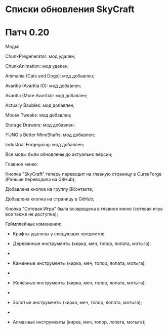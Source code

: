 # **Списки обновления SkyCraft**

# Патч 0.20
  
Моды:

ChunkPregenerator: мод удален;

ChunkAnimation: мод удален;

Animania (Cats and Dogs): мод добавлен;

Avaritia (Avaritia IO): мод добавлен;

Avaritia (More Avaritia): мод добавлен;

Actually Baubles: мод добавлен;

Mouse Tweaks: мод добавлен;

Storage Drawers: мод добавлен;

YUNG's Better MineShafts: мод добавлен;

Industrial Forgegoing: мод добавлен;

Все моды были обновлены до актуально версии;

Главное меню:

Кнопка "SkyCraft" теперь переводит на главную страницу в CurseForge (Раньше переводила на GitHub);

Добавлена кнопка на группу ВКонтакте;

Добавлена кнопка на страницу в GitHub;

Кнопка "Сетевая Игра" была возвращена в главное меню (сетевая игра все также не доступна);

Геймплейные изменения:

- Крафты удалены у следующих предметов: 

- Деревянные инструменты (кирка, меч, топор, лопата, мотыга);
- 
- Каменные инструменты (кирка, меч, топор, лопата, мотыга);
- 
- Железные инструменты (кирка, меч, топор, лопата, мотыга);
- 
- Золотые инструменты (кирка, меч, топор, лопата, мотыга);
- 
- Алмазные инструменты (кирка, меч, топор, лопата, мотыга);
